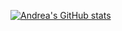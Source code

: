 [![Andrea's GitHub stats](https://github-readme-stats.vercel.app/api?username=wowser20)](https://github.com/wowser20/github-readme-stats)
